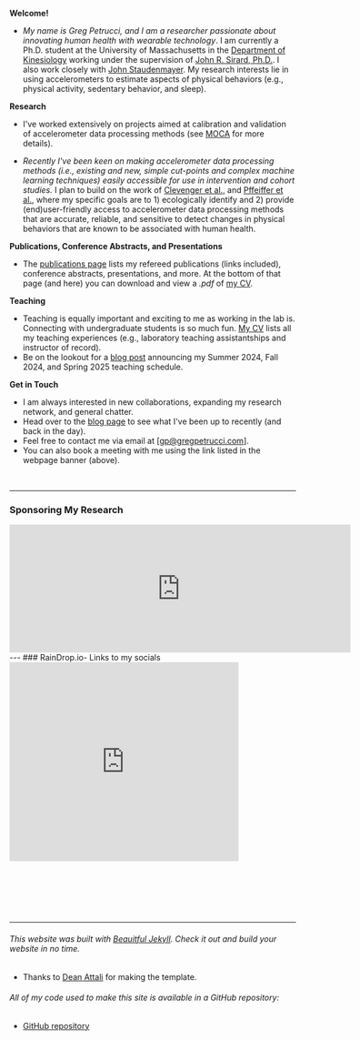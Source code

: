 **Welcome!**
- _My name is Greg Petrucci, and I am a researcher passionate about innovating human health with wearable technology_. I am currently a Ph.D. student at the University of Massachusetts in the [Department of Kinesiology](https://www.umass.edu/sphhs/kinesiology) working under the supervision of [John R. Sirard, Ph.D.](https://blogs.umass.edu/pahl/about-us/bios/john-sirard/). I also work closely with [John Staudenmayer](https://www.umass.edu/mathematics-statistics/directory/faculty/john-staudenmayer). My research interests lie in using accelerometers to estimate aspects of physical behaviors (e.g., physical activity, sedentary behavior, and sleep).

**Research**
 - I've worked extensively on projects aimed at calibration and validation of accelerometer data processing methods (see [MOCA](https://gregpetrucci.com/moca/) for more details).
 
- _Recently I've been keen on making accelerometer data processing methods (i.e., existing and new, simple cut-points and complex machine learning techniques) easily accessible for use in intervention and cohort studies._ I plan to build on the work of [Clevenger et al.,][1] and [Pffeiffer et al.,][2] where my specific goals are to 1) ecologically identify and 2) provide (end)user-friendly access to accelerometer data processing methods that are accurate, reliable, and sensitive to detect changes in physical behaviors that are known to be associated with human health.  

[1]: https://iopscience.iop.org/article/10.1088/1361-6579/ac89c9
[2]: https://iopscience.iop.org/article/10.1088/1361-6579/ac89ca   

**Publications, Conference Abstracts, and Presentations**
- The [publications page](pubs.md)  lists my refereed publications (links included), conference abstracts, presentations, and more. At the bottom of that page (and here) you can download and view a _.pdf_ of [my CV](https://gregpetrucci.com/assets/js/viewerjs-0.5.8/ViewerJS/PetrucciJr_CV_03_28_24.pdf).

**Teaching**
- Teaching is equally important and exciting to me as working in the lab is. Connecting with undergraduate students is so much fun.  [My CV](PetrucciJr_CV_11_30_23.pdf) lists all my teaching experiences (e.g., laboratory teaching assistantships and instructor of record).
- Be on the lookout for a [blog post](https://gregpetrucci.com/blog/) announcing my Summer 2024, Fall 2024, and Spring 2025 teaching schedule.

**Get in Touch**
- I am always interested in new collaborations, expanding my research network, and general chatter.
- Head over to the [blog page](https://gregpetrucci.com/blog/) to see what I've been up to recently (and back in the day).
- Feel free to contact me via email at [gp@gregpetrucci.com].
- You can also book a meeting with me using the link listed in the webpage banner (above).

<p>&nbsp;</p>

---
### Sponsoring My Research
<iframe src="https://github.com/sponsors/gregpetruccijr/card" title="Sponsor gregpetruccijr" height="225" width="600" style="border: 0;"></iframe>
---
### RainDrop.io- Links to my socials 
<iframe style="border: 1; width: 80%; height: 350px;" allowfullscreen frameborder="0" src="https://raindrop.io/gpetrucci/social-links-42350973/embed"></iframe>

<p>&nbsp;</p>


<p>&nbsp;</p>


<p>&nbsp;</p>

---
######  This website was built with [Beauitful Jekyll](https://beautifuljekyll.com). Check it out and build your website in no time.
 * Thanks to [Dean Attali][dean] for making the template.
   
[dean]: https://github.com/daattali "GitHub"
###### All of my code used to make this site is available in a GitHub repository:   
   * [GitHub repository](https://github.com/gregpetruccijr/gregpetruccijr.github.io)
